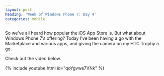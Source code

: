 ```yaml
---
layout: post
heading: 'Week of Windows Phone 7: Day 4'
categories: mobile
---
```


So we've all heard how popular the iOS App Store is. But what about Windows Phone 7′s offering? Today I've been having a go with the Marketplace and various apps, and giving the camera on my HTC Trophy a go.

Check out the video below.

{% include youtube.html id="qoYgvwe7VNk" %}
